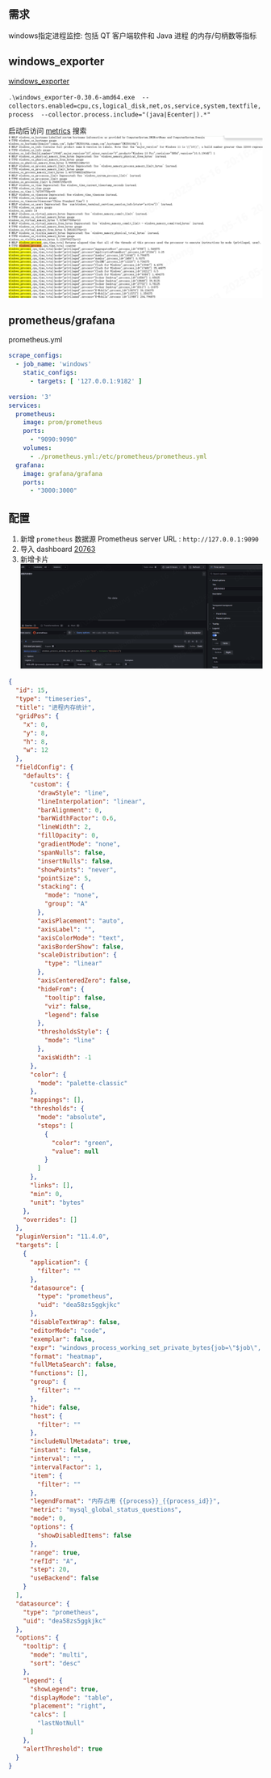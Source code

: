 ## 需求

windows指定进程监控: 包括 QT 客户端软件和 Java 进程 的内存/句柄数等指标

## windows_exporter

[windows_exporter](https://github.com/prometheus-community/windows_exporter/releases/tag/v0.30.6)

`.\windows_exporter-0.30.6-amd64.exe  --collectors.enabled=cpu,cs,logical_disk,net,os,service,system,textfile,process  --collector.process.include="(java|Ecenter|).*"`

启动后访问 [metrics](http://localhost:9182/metrics) 搜索
![img.png](.images/2103120391204.png)

## prometheus/grafana

prometheus.yml

```yaml
scrape_configs:
  - job_name: 'windows'
    static_configs:
      - targets: [ '127.0.0.1:9182' ]
```

```yaml
version: '3'
services:
  prometheus:
    image: prom/prometheus
    ports:
      - "9090:9090"
    volumes:
      - ./prometheus.yml:/etc/prometheus/prometheus.yml
  grafana:
    image: grafana/grafana
    ports:
      - "3000:3000"
```

## 配置

1. 新增 `prometheus` 数据源
   Prometheus server URL : `http://127.0.0.1:9090`
2. 导入 dashboard
   [20763](https://grafana.com/grafana/dashboards/20763-windows-exporter-dashboard-2024/)
3. 新增卡片
   ![img.png](.images/1234123453562134234.png)

```json
{
  "id": 15,
  "type": "timeseries",
  "title": "进程内存统计",
  "gridPos": {
    "x": 0,
    "y": 8,
    "h": 8,
    "w": 12
  },
  "fieldConfig": {
    "defaults": {
      "custom": {
        "drawStyle": "line",
        "lineInterpolation": "linear",
        "barAlignment": 0,
        "barWidthFactor": 0.6,
        "lineWidth": 2,
        "fillOpacity": 0,
        "gradientMode": "none",
        "spanNulls": false,
        "insertNulls": false,
        "showPoints": "never",
        "pointSize": 5,
        "stacking": {
          "mode": "none",
          "group": "A"
        },
        "axisPlacement": "auto",
        "axisLabel": "",
        "axisColorMode": "text",
        "axisBorderShow": false,
        "scaleDistribution": {
          "type": "linear"
        },
        "axisCenteredZero": false,
        "hideFrom": {
          "tooltip": false,
          "viz": false,
          "legend": false
        },
        "thresholdsStyle": {
          "mode": "line"
        },
        "axisWidth": -1
      },
      "color": {
        "mode": "palette-classic"
      },
      "mappings": [],
      "thresholds": {
        "mode": "absolute",
        "steps": [
          {
            "color": "green",
            "value": null
          }
        ]
      },
      "links": [],
      "min": 0,
      "unit": "bytes"
    },
    "overrides": []
  },
  "pluginVersion": "11.4.0",
  "targets": [
    {
      "application": {
        "filter": ""
      },
      "datasource": {
        "type": "prometheus",
        "uid": "dea58zs5ggkjkc"
      },
      "disableTextWrap": false,
      "editorMode": "code",
      "exemplar": false,
      "expr": "windows_process_working_set_private_bytes{job=\"$job\", instance=\"$instance\"}",
      "format": "heatmap",
      "fullMetaSearch": false,
      "functions": [],
      "group": {
        "filter": ""
      },
      "hide": false,
      "host": {
        "filter": ""
      },
      "includeNullMetadata": true,
      "instant": false,
      "interval": "",
      "intervalFactor": 1,
      "item": {
        "filter": ""
      },
      "legendFormat": "内存占用 {{process}}_{{process_id}}",
      "metric": "mysql_global_status_questions",
      "mode": 0,
      "options": {
        "showDisabledItems": false
      },
      "range": true,
      "refId": "A",
      "step": 20,
      "useBackend": false
    }
  ],
  "datasource": {
    "type": "prometheus",
    "uid": "dea58zs5ggkjkc"
  },
  "options": {
    "tooltip": {
      "mode": "multi",
      "sort": "desc"
    },
    "legend": {
      "showLegend": true,
      "displayMode": "table",
      "placement": "right",
      "calcs": [
        "lastNotNull"
      ]
    },
    "alertThreshold": true
  }
}
```